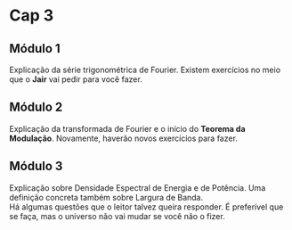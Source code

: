 # Cap 3

## Módulo 1

Explicação da série trigonométrica de Fourier. Existem exercícios no meio que o **Jair** vai pedir para você fazer.  


## Módulo 2

Explicação da transformada de Fourier e o início do **Teorema da Modulação**. Novamente, haverão novos exercícios para fazer.

## Módulo 3

Explicação sobre Densidade Espectral de Energia e de Potência. Uma definição concreta também sobre Largura de Banda.  
Há algumas questões que o leitor talvez queira responder. É preferível que se faça, mas o universo não vai mudar se você não
o fizer.
